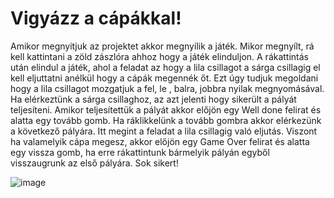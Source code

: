 # Vigyázz a cápákkal!


Amikor megnyitjuk az projektet akkor megnyílik a játék. Mikor megnyílt, rá kell kattintani a zöld zászlóra  ahhoz hogy a játék elinduljon. A rákattintás után elindul a játék, ahol a feladat az hogy a lila csillagot a sárga csillagig el kell eljuttatni anélkül hogy a cápák megennék őt. Ezt úgy tudjuk megoldani hogy a lila csillagot mozgatjuk a fel, le , balra, jobbra nyilak megnyomásával. Ha elérkeztünk a sárga csillaghoz, az azt jelenti hogy sikerült a pályát teljesíteni. Amikor teljesítettük a pályát akkor előjön egy Well done felirat és alatta egy tovább gomb. Ha ráklikkelünk a tovább gombra akkor elérkezünk a következő pályára. Itt megint a feladat a lila csillagig való eljutás. Viszont ha valamelyik cápa megesz, akkor előjön egy Game Over felirat és alatta egy vissza gomb, ha erre rákattintunk bármelyik pályán egyből visszaugrunk az első pályára. Sok sikert!

![image](https://user-images.githubusercontent.com/100537754/155900265-f7bafa95-93e8-4549-90a2-c97d36b333d4.png)
